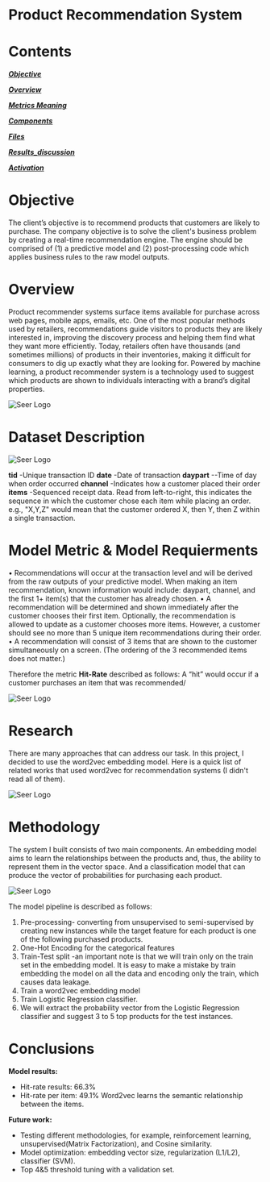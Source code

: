 # Product Recommendation System

# Contents

[***Objective***](https://github.com/rotembaruch/Product-Recommendation-System#objective)

[***Overview***](https://github.com/uriaLevko/Disaster_response#overview)

[***Metrics Meaning***](https://github.com/uriaLevko/Disaster_response#Metrics_in_the_Disaster_response_domain)

[***Components***](https://github.com/uriaLevko/Disaster_response#Components)

[***Files***](https://github.com/uriaLevko/Disaster_response#Files)

[***Results_discussion***](https://github.com/uriaLevko/Disaster_response#Results_discussion)

[***Activation***](https://github.com/uriaLevko/Disaster_response#Activation)


 
# Objective
The client’s objective is to recommend products that customers are likely to purchase.
The company objective is to solve the client's business problem by creating a real-time recommendation engine. The engine should be comprised of (1) a predictive model and (2) post-processing code which applies business rules to the raw model outputs.

# Overview

Product recommender systems surface items available for purchase across web pages, mobile apps, emails, etc. One of the most popular methods used by retailers, recommendations guide visitors to products they are likely interested in, improving the discovery process and helping them find what they want more efficiently.
Today, retailers often have thousands (and sometimes millions) of products in their inventories, making it difficult for consumers to dig up exactly what they are looking for.
Powered by machine learning, a product recommender system is a technology used to suggest which products are shown to individuals interacting with a brand’s digital properties. 


![Seer Logo](https://github.com/rotembaruch/Product-Recommendation-System/blob/main/images/New%20Bitmap%20image.JPg?raw=true)


# Dataset Description
![Seer Logo](https://github.com/rotembaruch/Product-Recommendation-System/blob/main/images/Screenshot%202022-11-29%20104349.jpeg?raw=true)

**tid** -Unique transaction ID
**date** -Date of transaction
**daypart** --Time of day when order occurred
**channel** -Indicates how a customer placed their order
**items** -Sequenced receipt data. Read from left-to-right, this indicates the sequence in which the customer chose each item while placing an order. e.g., "X,Y,Z" would mean that the customer ordered X, then Y, then Z within a single transaction.

# Model Metric & Model Requierments

• Recommendations will occur at the transaction level and will be derived from the raw outputs of your predictive model. When making an item recommendation,
known information would include: daypart, channel, and the first 1+ item(s) that the customer has already chosen.
• A recommendation will be determined and shown immediately after the customer chooses their first item. Optionally, the recommendation is allowed to update as a
customer chooses more items. However, a customer should see no more than 5 unique item recommendations during their order.
• A recommendation will consist of 3 items that are shown to the customer simultaneously on a screen. (The ordering of the 3 recommended items does not matter.)

Therefore the metric **Hit-Rate** described as follows:
A “hit” would occur if a customer purchases an item that was recommended/

![Seer Logo](https://github.com/rotembaruch/Product-Recommendation-System/blob/main/images/Screenshot%202022-11-29%20102451.jpeg?raw=true)


# Research

There are many approaches that can address our task. In this project, I decided to use the word2vec embedding model. Here is a quick list of related works that used word2vec  for recommendation systems (I didn't read all of them).

![Seer Logo](https://github.com/rotembaruch/Product-Recommendation-System/blob/main/images/Screenshot%202022-11-29%20102510.jpeg?raw=true)


# Methodology

The system I built consists of two main components. An embedding model aims to learn the relationships between the products and, thus, the ability to represent them in the vector space. And a classification model that can produce the vector of probabilities for purchasing each product.
 

![Seer Logo](https://github.com/rotembaruch/Product-Recommendation-System/blob/main/methodology.jpg?raw=true)

The model pipeline is described as follows:
1. Pre-processing- converting from unsupervised to semi-supervised by creating new instances while the target feature for each product is one of the following purchased products.
2. One-Hot Encoding for the categorical features
3. Train-Test split -an important note is that we will train only on the train set in the embedding model. It is easy to make a mistake by train embedding the model on all the data and encoding only the train, which causes data leakage.
4. Train a word2vec embedding model
5. Train Logistic Regression classifier.
6. We will extract the probability vector from the Logistic Regression classifier and suggest 3 to 5 top products for the test instances.

# Conclusions

**Model results:**
* Hit-rate results: 66.3%
* Hit-rate per item: 49.1%
Word2vec learns the semantic relationship between the items.

**Future work:**
* Testing different methodologies, for example, reinforcement learning, unsupervised(Matrix Factorization), and Cosine similarity.
* Model optimization: embedding vector size, regularization (L1/L2), classifier (SVM).
* Top 4&5 threshold tuning with a validation set.







